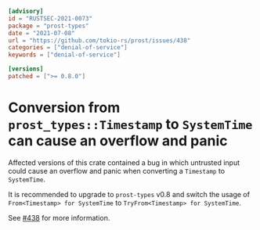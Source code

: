 ```toml
[advisory]
id = "RUSTSEC-2021-0073"
package = "prost-types"
date = "2021-07-08"
url = "https://github.com/tokio-rs/prost/issues/438"
categories = ["denial-of-service"]
keywords = ["denial-of-service"]

[versions]
patched = [">= 0.8.0"]
```

# Conversion from `prost_types::Timestamp` to `SystemTime` can cause an overflow and panic 

Affected versions of this crate contained a bug in which untrusted input could cause an overflow and panic when converting a `Timestamp` to `SystemTime`.

It is recommended to upgrade to `prost-types` v0.8 and switch the usage of `From<Timestamp> for SystemTime` to `TryFrom<Timestamp> for SystemTime`.

See [#438] for more information.

[#438]: https://github.com/tokio-rs/prost/issues/438 
